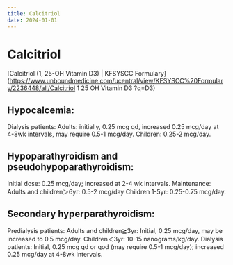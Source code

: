 ```yaml
---
title: Calcitriol
date: 2024-01-01
---
```

# Calcitriol
[Calcitriol (1, 25-OH Vitamin D3) | KFSYSCC Formulary](https://www.unboundmedicine.com/ucentral/view/KFSYSCC%20Formulary/2236448/all/Calcitriol  1 25 OH Vitamin D3 ?q=D3)
## Hypocalcemia:
Dialysis patients:
	Adults: initially, 0.25 mcg qd, increased 0.25 mcg/day at 4-8wk intervals, may require 0.5-1 mcg/day.
	Children: 0.25-2 mcg/day.

## Hypoparathyroidism and pseudohypoparathyroidism:
Initial dose: 0.25 mcg/day; increased at 2-4 wk intervals.
Maintenance:
	Adults and children＞6yr: 0.5-2 mcg/day
	Children 1-5yr: 0.25-0.75 mcg/day.

## Secondary hyperparathyroidism:
Predialysis patients:
	Adults and children≧3yr: Initial, 0.25 mcg/day, may be increased to 0.5 mcg/day.
	Children＜3yr: 10-15 nanograms/kg/day.
Dialysis patients: Initial, 0.25 mcg qd or qod (may require 0.5-1 mcg/day); increased 0.25 mcg/day at 4-8wk intervals.
